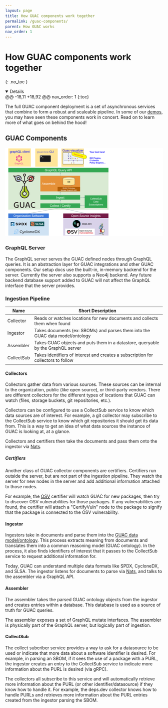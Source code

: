 ```yaml
---
layout: page
title: How GUAC components work together
permalink: /guac-components/
parent: How GUAC works
nav_order: 1
---
```


# How GUAC components work together
{: .no_toc }

<details open markdown="block">
@@ -18,11 +18,92 @@ nav_order: 1
{:toc}
</details>

The full GUAC component deployment is a set of asynchronous services that
combine to form a robust and scaleable pipeline. In some of our [demos](https://docs.guac.sh/guac-use-cases/), you may have seen
these components work in concert. Read on to learn more of what
goes on behind the hood!

## GUAC Components

![Guac Diagram](assets/images/GUACcomponentsdiagram.svg)

### GraphQL Server

The GraphQL server serves the GUAC defined nodes through GraphQL queries. It is
an abstraction layer for GUAC integrations and other GUAC components. Our setup docs
use the built-in, in-memory backend for the server. Currently the
server also supports a Neo4j backend. Any future backend database support added
to GUAC will not affect the GraphQL interface that the server provides.

### Ingestion Pipeline

| Name       | Short Description                                                                  |
| ---------- | ---------------------------------------------------------------------------------- |
| Collector  | Reads or watches locations for new documents and collects them when found          |
| Ingestor   | Takes documents (ex: SBOMs) and parses them into the GUAC data model/ontology      |
| Assembler  | Takes GUAC objects and puts them in a datastore, queryable by the GraphQL server   |
| CollectSub | Takes identifiers of interest and creates a subscription for collectors to follow  |

#### Collectors 

Collectors gather data from various sources. These sources can be internal to
the organization, public (like open source), or third-party
vendors. There are different collectors for the different types of locations
that GUAC can watch (files, storage buckets, git repositories, etc.).

Collectors can be configured to use a CollectSub service to know which
data sources are of interest. For example, a git collector may subscribe to the
CollectSub service to know which git repositories it should get its data from.
This is a way to get an idea of what data sources the
instance of GUAC is looking at, at a glance.

Collectors and certifiers then take the documents and pass them onto the
ingestor via [Nats](https://nats.io/).

##### Certifiers

Another class of GUAC collector components are certifiers. Certifiers run
outside the server, but are not part of the ingestion pipeline. They watch the
server for new nodes in the server and add additional information
attached to those nodes.

For example, the [OSV](https://ossf.github.io/osv-schema/) certifier will watch
GUAC for new packages, then try to discover OSV vulnerabilities for those
packages. If any vulnerabilities are found, the certifier will attach a
"CertifyVuln" node to the package to signify that the package is connected
to the OSV vulnerability.

#### Ingestor

Ingestors take in documents and parse them into the [GUAC data model/ontology](https://docs.guac.sh/guac-ontology/).
This process extracts meaning from documents and translates them into a common reasoning
model (GUAC ontology). In the process, it also finds identifiers of interest that it passes to the CollectSub service to request additional information for.

Today, GUAC can understand multiple data formats like SPDX, CycloneDX, and SLSA. The ingestor listens for documents to parse via [Nats](https://nats.io/),
and talks to the assembler via a GraphQL API.

#### Assembler

The assembler takes the parsed GUAC ontology objects from the ingestor and
creates entries within a database. This database is used as a source of truth for GUAC
queries.

The assembler exposes a set of GraphQL mutate interfaces. The assembler is physically part
of the GraphQL server, but logically part of ingestion.

#### CollectSub

The collect subcriber service provides a way to ask for a datasource to be used or indicate that more data about a software identifier is desired. For example, in parsing an SBOM, if it sees the use of a package with a PURL,
the ingestor creates an entry to the CollectSub service to indicate more
information about the PURL is desired (via gRPC).

The collectors all subscribe to this service and will automatically retrieve
more information about the PURL (or other identifier/datasource) if they know how
to handle it. For example, the deps.dev collector knows how to handle
PURLs and retrieves more information about the PURL entries created from
the ingestor parsing the SBOM.
